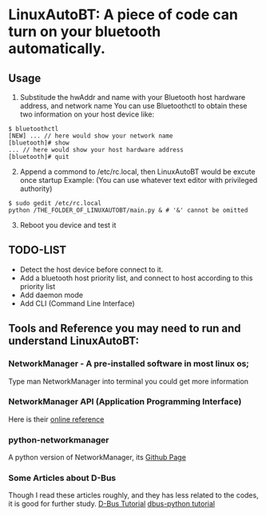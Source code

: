 # LinuxAutoBT: A piece of code can turn on your bluetooth automatically.

## Usage
1. Substitude the hwAddr and name with your Bluetooth host hardware address, and network name
You can use Bluetoothctl to obtain these two information on your host device like:
```
$ bluetoothctl
[NEW] ... // here would show your network name
[bluetooth]# show
... // here would show your host hardware address
[bluetooth]# quit
```
2. Append a commond to /etc/rc.local, then LinuxAutoBT would be excute once startup 
Example: (You can use whatever text editor with privileged authority)
```
$ sudo gedit /etc/rc.local
python /THE_FOLDER_OF_LINUXAUTOBT/main.py & # '&' cannot be omitted 
```
3. Reboot you device and test it

## TODO-LIST
- Detect the host device before connect to it.
- Add a bluetooth host priority list, and connect to host according to this priority list
- Add daemon mode
- Add CLI (Command Line Interface)

## Tools and Reference you may need to run and understand LinuxAutoBT:
### NetworkManager - A pre-installed software in most linux os;
Type man NetworkManager into terminal you could get more information
### NetworkManager API (Application Programming Interface)
Here is their [online reference](https://developer.gnome.org/NetworkManager/1.2/spec.html)
### python-networkmanager
A python version of NetworkManager, its [Github Page](https://github.com/seveas/python-networkmanager)
### Some Articles about D-Bus
Though I read these articles roughly, and they has less related to the codes, it is good for further study.
[D-Bus Tutorial](https://dbus.freedesktop.org/doc/dbus-tutorial.html)
[dbus-python tutorial](https://dbus.freedesktop.org/doc/dbus-python/tutorial.html)
